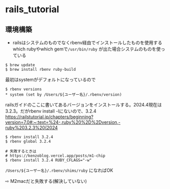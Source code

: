 # rails_tutorial

##  環境構築
- railsはシステムのものでなくrbenv経由でインストールしたものを使用する
which rubyやwhich gemで`/usr/bin/ruby` が出た場合システムのものを使っている

```
$ brew update
$ brew install rbenv ruby-build
```
最初はsystemがデフォルトになっているので
```
$ rbenv versions
* system (set by /Users/${ユーザー名}/.rbenv/version)
```
railsガイドのここに書いてあるバージョンをインストールする。2024.4現在は3.2.3。だがrbenv install -lにないので、3.2.4
https://railstutorial.jp/chapters/beginning?version=7.0#:~:text=%24-,ruby%20%2D%2Dversion,-ruby%203.2.3%20(2024
```
$ rbenv install 3.2.4
$ rbenv global 3.2.4

# 失敗するときは
# https://kenzoblog.vercel.app/posts/m1-chip
$ rbenv install 3.2.4 RUBY_CFLAGS="-w"
```
`/Users/${ユーザー名}/.rbenv/shims/ruby` になればOK

⇨ M2macだと失敗する(解決していない)